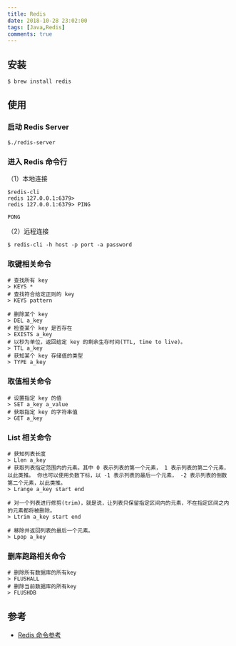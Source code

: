 ```yaml
---
title: Redis
date: 2018-10-28 23:02:00
tags: [Java,Redis]
comments: true
---
```


## 安装

```shell
$ brew install redis
```

## 使用

### 启动 Redis Server

```shell
$./redis-server
```

### 进入 Redis 命令行

（1）本地连接

```shell
$redis-cli
redis 127.0.0.1:6379>
redis 127.0.0.1:6379> PING

PONG
```

（2）远程连接

```shell
$ redis-cli -h host -p port -a password
```

### 取键相关命令

```shell
# 查找所有 key
> KEYS *
# 查找符合给定正则的 key
> KEYS pattern

# 删除某个 key
> DEL a_key
# 检查某个 key 是否存在
> EXISTS a_key
# 以秒为单位，返回给定 key 的剩余生存时间(TTL, time to live)。
> TTL a_key
# 获知某个 key 存储值的类型
> TYPE a_key
```

### 取值相关命令

```shell
# 设置指定 key 的值
> SET a_key a_value
# 获取指定 key 的字符串值
> GET a_key
```

### List 相关命令

```shell
# 获知列表长度
> Llen a_key
# 获取列表指定范围内的元素。其中 0 表示列表的第一个元素， 1 表示列表的第二个元素，以此类推。 你也可以使用负数下标，以 -1 表示列表的最后一个元素， -2 表示列表的倒数第二个元素，以此类推。
> Lrange a_key start end

# 对一个列表进行修剪(trim)，就是说，让列表只保留指定区间内的元素，不在指定区间之内的元素都将被删除。
> Ltrim a_key start end

# 移除并返回列表的最后一个元素。
> Lpop a_key
```

### 删库跑路相关命令

```shell
# 删除所有数据库的所有key
> FLUSHALL
# 删除当前数据库的所有key
> FLUSHDB
```

## 参考

- [Redis 命令参考](http://www.redis.net.cn/order/)